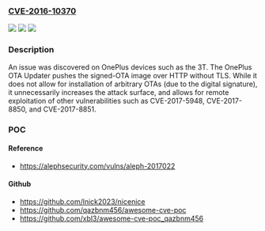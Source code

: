 ### [CVE-2016-10370](https://cve.mitre.org/cgi-bin/cvename.cgi?name=CVE-2016-10370)
![](https://img.shields.io/static/v1?label=Product&message=n%2Fa&color=blue)
![](https://img.shields.io/static/v1?label=Version&message=n%2Fa&color=blue)
![](https://img.shields.io/static/v1?label=Vulnerability&message=n%2Fa&color=brighgreen)

### Description

An issue was discovered on OnePlus devices such as the 3T. The OnePlus OTA Updater pushes the signed-OTA image over HTTP without TLS. While it does not allow for installation of arbitrary OTAs (due to the digital signature), it unnecessarily increases the attack surface, and allows for remote exploitation of other vulnerabilities such as CVE-2017-5948, CVE-2017-8850, and CVE-2017-8851.

### POC

#### Reference
- https://alephsecurity.com/vulns/aleph-2017022

#### Github
- https://github.com/lnick2023/nicenice
- https://github.com/qazbnm456/awesome-cve-poc
- https://github.com/xbl3/awesome-cve-poc_qazbnm456

